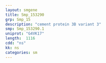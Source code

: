 ```yaml
---
layout: smgene
title: Smp_153290
grp: Smp_15
description: "cement protein 3B variant 3"
smp: Smp_153290.1
uniprot: "G4VK17"
length:  1116
cdd: "ns"
kk: ns
categories: sm
---
```

